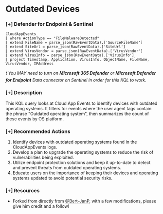 # Outdated Devices

### [+] Defender for Endpoint & Sentinel 
```
CloudAppEvents
| where ActionType == "FileMalwareDetected"
| extend FileName = parse_json(RawEventData).['SourceFileName']
| extend SiteUrl = parse_json(RawEventData).['SiteUrl']
| extend VirusVendor = parse_json(RawEventData).['VirusVendor']
| extend VirusInfo = parse_json(RawEventData).['VirusInfo']
| project Timestamp, Application, VirusInfo, ObjectName, FileName, VirusVendor, IPAddress
```
:exclamation: *You MAY need to turn on **Microsoft 365 Defender** or **Microsoft Defender for Endpoint** Data connector on Sentinel in order for this KQL to work.*

### [+] Description
This KQL query looks at Cloud App Events to identify devices with outdated operating systems. It filters for events where the user agent tags contain the phrase "Outdated operating system", then summarizes the count of these events by OS platform.

### [+] Recommended Actions
1. Identify devices with outdated operating systems found in the CloudAppEvents logs.
2. Develop a plan to upgrade the operating systems to reduce the risk of vulnerabilities being exploited.
3. Utilize endpoint protection solutions and keep it up-to-date to detect and prevent threats from outdated operating systems.
4. Educate users on the importance of keeping their devices and operating systems updated to avoid potential security risks.

### [+] Resources
- Forked from directly from [@Bert-JanP](https://github.com/Bert-JanP), with a few modifications, please give him credit and a follow!

